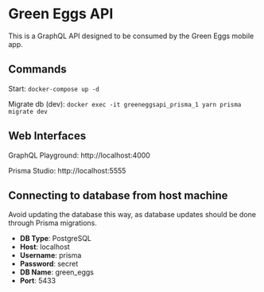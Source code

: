 # Green Eggs API

This is a GraphQL API designed to be consumed by the Green Eggs mobile app.

## Commands

Start: `docker-compose up -d`

Migrate db (dev): `docker exec -it greeneggsapi_prisma_1 yarn prisma migrate dev`

## Web Interfaces

GraphQL Playground: http://localhost:4000

Prisma Studio: http://localhost:5555

## Connecting to database from host machine
Avoid updating the database this way, as database updates should be done through Prisma migrations.
* **DB Type**: PostgreSQL
* **Host**: localhost
* **Username**: prisma
* **Password**: secret
* **DB Name**: green_eggs
* **Port**: 5433
